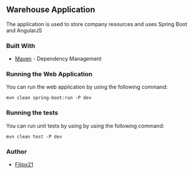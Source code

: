 ## Warehouse Application ##
The application is used to store company resources and uses Spring Boot and AngularJS
### Built With ###
+ [Maven](https://maven.apache.org/) - Dependency Management
### Running the Web Application ###
You can run the web application by using the following command:
```
mvn clean spring-boot:run -P dev
```
### Running the tests ###
You can run unit tests by using by using the following command:
```
mvn clean test -P dev
```
### Author ###
+ [Filipx21](https://github.com/Filipx21)